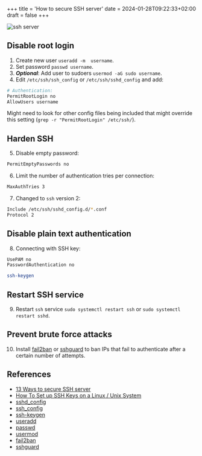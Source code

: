 +++
title = 'How to secure SSH server'
date = 2024-01-28T09:22:33+02:00
draft = false
+++

![ssh server](https://imagedelivery.net/3RKw_J_fJQ_4KpJP3_YgXA/b39d0532-c7bd-4909-05e1-acf63aaf9a00/public)

## Disable root login

1. Create new user `useradd -m  username`.
2. Set password `passwd username`.
3. **_Optional_**: Add user to sudoers `usermod -aG sudo username`.
4. Edit `/etc/ssh/ssh_config` or `/etc/ssh/sshd_config` and add:

```bash
# Authentication:
PermitRootLogin no
AllowUsers username
```

Might need to look for other config files being included that might override this
setting (`grep -r "PermitRootLogin" /etc/ssh/`).

## Harden SSH

5. Disable empty password:

```bash
PermitEmptyPasswords no
```

6. Limit the number of authentication tries per connection:

```bash
MaxAuthTries 3
```

7. Changed to `ssh` version 2:

```bash
Include /etc/ssh/sshd_config.d/*.conf
Protocol 2
```

## Disable plain text authentication

8. Connecting with SSH key:

```bash
UsePAM no
PasswordAuthentication no
```

```bash
ssh-keygen 
```

## Restart SSH service

9. Restart `ssh` service `sudo systemctl restart ssh` or `sudo systemctl restart sshd`.

## Prevent brute force attacks

10. Install [fail2ban](https://github.com/fail2ban/fail2ban) or [sshguard](https://www.sshguard.net/) to ban IPs that
    fail to authenticate after a certain number of attempts.

## References

* [13 Ways to secure SSH server](https://www.makeuseof.com/improve-your-linux-server-security-with-these-hardening-steps/)
* [How To Set up SSH Keys on a Linux / Unix System](https://www.cyberciti.biz/faq/how-to-set-up-ssh-keys-on-linux-unix/)
* [sshd_config](https://linux.die.net/man/5/sshd_config)
* [ssh_config](https://linux.die.net/man/5/ssh_config)
* [ssh-keygen](https://linux.die.net/man/1/ssh-keygen)
* [useradd](https://linux.die.net/man/8/useradd)
* [passwd](https://linux.die.net/man/1/passwd)
* [usermod](https://linux.die.net/man/8/usermod)
* [fail2ban](https://github.com/fail2ban/fail2ban)
* [sshguard](https://www.sshguard.net/)